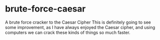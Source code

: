 # brute-force-caesar
A brute force cracker to the Caesar Cipher
This is definitely going to see some improvement, as I have always enjoyed the Caesar cipher, and using computers we can crack these kinds of things so much faster.
